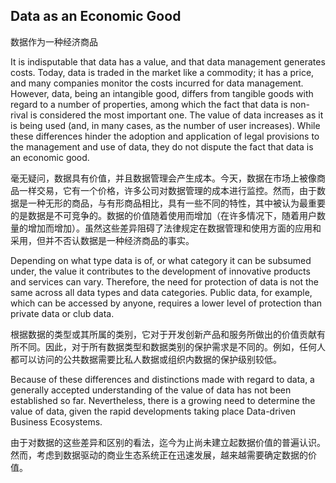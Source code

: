 ## Data as an Economic Good ##
数据作为一种经济商品

It is indisputable that data has a value, and that data management
generates costs. Today, data is traded in the market like a commodity;
it has a price, and many companies monitor the costs incurred for data
management. However, data, being an intangible good, differs from
tangible goods with regard to a number of properties, among which the
fact that data is non-rival is considered the most important one. The
value of data increases as it is being used (and, in many cases, as the
number of user increases). While these differences hinder the adoption
and application of legal provisions to the management and use of data,
they do not dispute the fact that data is an economic good.

毫无疑问，数据具有价值，并且数据管理会产生成本。今天，数据在市场上被像商品一样交易，它有一个价格，许多公司对数据管理的成本进行监控。然而，由于数据是一种无形的商品，与有形商品相比，具有一些不同的特性，其中被认为最重要的是数据是不可竞争的。数据的价值随着使用而增加（在许多情况下，随着用户数量的增加而增加）。虽然这些差异阻碍了法律规定在数据管理和使用方面的应用和采用，但并不否认数据是一种经济商品的事实。

Depending on what type data is of, or what category it can be subsumed
under, the value it contributes to the development of innovative
products and services can vary. Therefore, the need for protection of
data is not the same across all data types and data categories. Public
data, for example, which can be accessed by anyone, requires a lower
level of protection than private data or club data.

根据数据的类型或其所属的类别，它对于开发创新产品和服务所做出的价值贡献有所不同。因此，对于所有数据类型和数据类别的保护需求是不同的。例如，任何人都可以访问的公共数据需要比私人数据或组织内数据的保护级别较低。

Because of these differences and distinctions made with regard to data,
a generally accepted understanding of the value of data has not been
established so far. Nevertheless, there is a growing need to determine
the value of data, given the rapid developments taking place Data-driven 
Business Ecosystems.

由于对数据的这些差异和区别的看法，迄今为止尚未建立起数据价值的普遍认识。然而，考虑到数据驱动的商业生态系统正在迅速发展，越来越需要确定数据的价值。